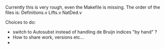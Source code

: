 Currently this is very rough, even the Makefile is missing. The order of the files is:
Definitions.v
Lifts.v
NatDed.v

Choices to do:
- switch to Autosubst instead of handling de Bruijn indices "by hand" ?
- How to share work, versions etc...
- 
